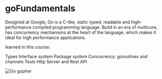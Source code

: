 # goFundamentals

Designed at Google, Go is a C-like, static typed, readable and high-performance compiled programming language. 
Build in an era of multicore, has concurrency mechanisms at the heart of the language,
which makes it ideal for high performance applications.

learned in this course:
 
Types
Interface system
Package system
Concurrency: goroutines and channels
Tests
Http Server and Rest API
 
 
 
![Go gopher](https://blog.golang.org/gopher/gopher.png)
